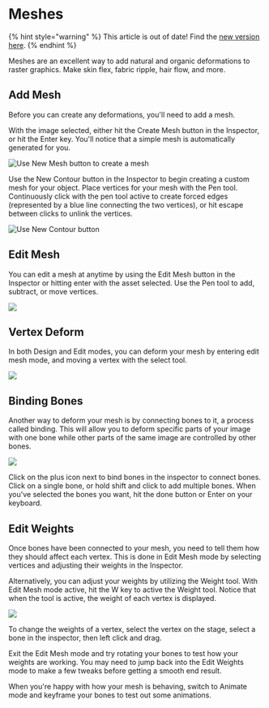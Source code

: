 # Meshes

{% hint style="warning" %}
This article is out of date! Find the [new version here](https://rive.app/community/doc/meshes/docdJwZKih2V).
{% endhint %}

Meshes are an excellent way to add natural and organic deformations to raster graphics. Make skin flex, fabric ripple, hair flow, and more.

## Add Mesh

Before you can create any deformations, you'll need to add a mesh.

With the image selected, either hit the Create Mesh button in the Inspector, or hit the Enter key. You'll notice that a simple mesh is automatically generated for you.&#x20;

![Use New Mesh button to create a mesh](<../../.gitbook/assets/2022-03-15 16.09.02.gif>)

Use the New Contour button in the Inspector to begin creating a custom mesh for your object. Place vertices for your mesh with the Pen tool. Continuously click with the pen tool active to create  forced edges (represented by a blue line connecting the two vertices), or hit escape between clicks to unlink the vertices. &#x20;

![Use New Contour button](<../../.gitbook/assets/2022-03-15 16.11.32.gif>)



## Edit Mesh

You can edit a mesh at anytime by using the Edit Mesh button in the Inspector or hitting enter with the asset selected. Use the Pen tool to add, subtract, or move vertices.

![](<../../.gitbook/assets/2022-05-11 16.34.14.gif>)

## Vertex Deform

In both Design and Edit modes, you can deform your mesh by entering edit mesh mode, and moving a vertex with the select tool.

![](<../../.gitbook/assets/2022-05-11 16.35.01.gif>)

## Binding Bones

Another way to deform your mesh is by connecting bones to it, a process called binding. This will allow you to deform specific parts of your image with one bone while other parts of the same image are controlled by other bones.

![](<../../.gitbook/assets/2022-05-11 16.56.29.gif>)

Click on the plus icon next to bind bones in the inspector to connect bones. Click on a single bone, or hold shift and click to add multiple bones. When you've selected the bones you want, hit the done button or Enter on your keyboard.



## Edit Weights

Once bones have been connected to your mesh, you need to tell them how they should affect each vertex. This is done in Edit Mesh mode by selecting vertices and adjusting their weights in the Inspector.

Alternatively, you can adjust your weights by utilizing the Weight tool. With Edit Mesh mode active, hit the W key to active the Weight tool. Notice that when the tool is active, the weight of each vertex is displayed.

![](<../../.gitbook/assets/2022-05-11 16.56.58.gif>)

To change the weights of a vertex, select the vertex on the stage, select a bone in the inspector, then left click and drag.

Exit the Edit Mesh mode and try rotating your bones to test how your weights are working. You may need to jump back into the Edit Weights mode to make a few tweaks before getting a smooth end result.

When you're happy with how your mesh is behaving, switch to Animate mode and keyframe your bones to test out some animations.
